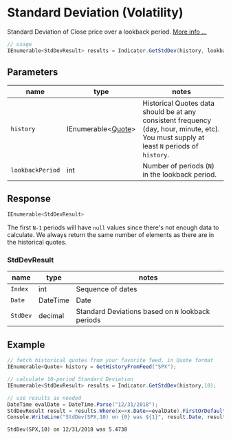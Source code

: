 ﻿# Standard Deviation (Volatility)

Standard Deviation of Close price over a lookback period.
[More info ...](https://school.stockcharts.com/doku.php?id=technical_indicators:standard_deviation_volatility)

``` C#
// usage
IEnumerable<StdDevResult> results = Indicator.GetStdDev(history, lookbackPeriod);  
```

## Parameters

| name | type | notes
| -- |-- |--
| `history` | IEnumerable\<[Quote](/GUIDE.md#Quote)\> | Historical Quotes data should be at any consistent frequency (day, hour, minute, etc).  You must supply at least `N` periods of `history`.
| `lookbackPeriod` | int | Number of periods (`N`) in the lookback period.

## Response

``` C#
IEnumerable<StdDevResult>
```

The first `N-1` periods will have `null` values since there's not enough data to calculate.  We always return the same number of elements as there are in the historical quotes.

### StdDevResult

| name | type | notes
| -- |-- |--
| `Index` | int | Sequence of dates
| `Date` | DateTime | Date
| `StdDev` | decimal | Standard Deviations based on `N` lookback periods

## Example

``` C#
// fetch historical quotes from your favorite feed, in Quote format
IEnumerable<Quote> history = GetHistoryFromFeed("SPX");

// calculate 10-period Standard Deviation
IEnumerable<StdDevResult> results = Indicator.GetStdDev(history,10);

// use results as needed
DateTime evalDate = DateTime.Parse("12/31/2018");
StdDevResult result = results.Where(x=>x.Date==evalDate).FirstOrDefault();
Console.WriteLine("StdDev(SPX,10) on {0} was ${1}", result.Date, result.StdDev);
```

``` text
StdDev(SPX,10) on 12/31/2018 was 5.4738
```

